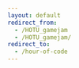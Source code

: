 ```yaml
---
layout: default
redirect_from:
  - /HOTU_gamejam
  - /HOTU_gamejam/
redirect_to:
  - /hour-of-code
---
```

